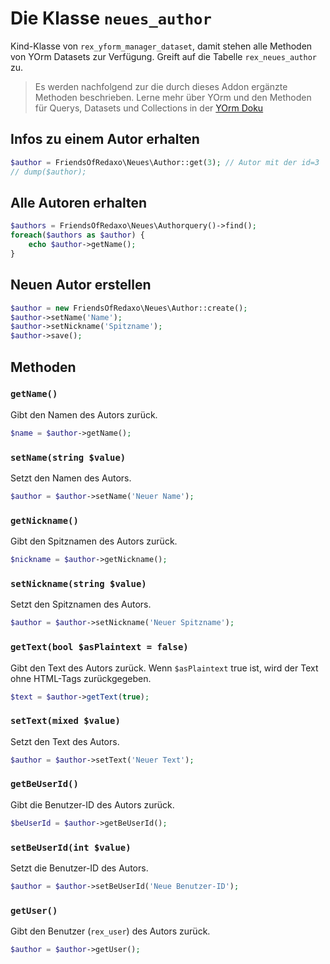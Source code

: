 # Die Klasse `neues_author`

Kind-Klasse von `rex_yform_manager_dataset`, damit stehen alle Methoden von YOrm Datasets zur Verfügung. Greift auf die Tabelle `rex_neues_author` zu.

> Es werden nachfolgend zur die durch dieses Addon ergänzte Methoden beschrieben. Lerne mehr über YOrm und den Methoden für Querys, Datasets und Collections in der [YOrm Doku](https://github.com/yakamara/yform/blob/master/docs/04_yorm.md)

## Infos zu einem Autor erhalten

```php
$author = FriendsOfRedaxo\Neues\Author::get(3); // Autor mit der id=3
// dump($author);
```

## Alle Autoren erhalten

```php
$authors = FriendsOfRedaxo\Neues\Authorquery()->find();
foreach($authors as $author) {
    echo $author->getName();
}
```

## Neuen Autor erstellen

```php
$author = new FriendsOfRedaxo\Neues\Author::create();
$author->setName('Name');
$author->setNickname('Spitzname');
$author->save();
```

## Methoden

### `getName()`

Gibt den Namen des Autors zurück.

```php
$name = $author->getName();
```

### `setName(string $value)`

Setzt den Namen des Autors.

```php
$author = $author->setName('Neuer Name');
```

### `getNickname()`

Gibt den Spitznamen des Autors zurück.

```php
$nickname = $author->getNickname();
```

### `setNickname(string $value)`

Setzt den Spitznamen des Autors.

```php
$author = $author->setNickname('Neuer Spitzname');
```

### `getText(bool $asPlaintext = false)`

Gibt den Text des Autors zurück. Wenn `$asPlaintext` true ist, wird der Text ohne HTML-Tags zurückgegeben.

```php
$text = $author->getText(true);
```

### `setText(mixed $value)`

Setzt den Text des Autors.

```php
$author = $author->setText('Neuer Text');
```

### `getBeUserId()`

Gibt die Benutzer-ID des Autors zurück.

```php
$beUserId = $author->getBeUserId();
```

### `setBeUserId(int $value)`

Setzt die Benutzer-ID des Autors.

```php
$author = $author->setBeUserId('Neue Benutzer-ID');
```

### `getUser()`

Gibt den Benutzer (`rex_user`) des Autors zurück.

```php
$author = $author->getUser();
```
